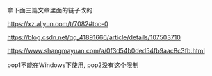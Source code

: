 拿下面三篇文章里面的链子改的

https://xz.aliyun.com/t/7082#toc-0

https://blog.csdn.net/qq_41891666/article/details/107503710

https://www.shangmayuan.com/a/0f3d54b0ded54fb9aac8c3fb.html

pop1不能在Windows下使用, pop2没有这个限制

